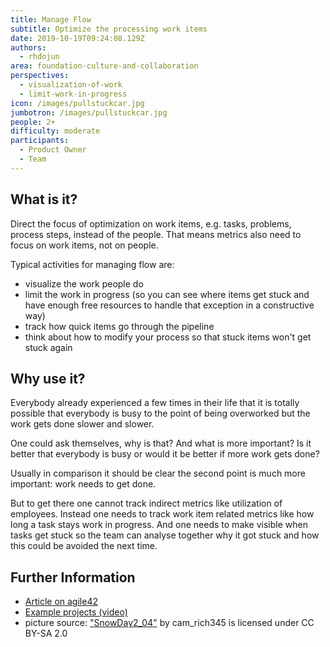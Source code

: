 ```yaml
---
title: Manage Flow
subtitle: Optimize the processing work items
date: 2019-10-19T09:24:08.129Z
authors:
  - rhdojun
area: foundation-culture-and-collaboration
perspectives:
  - visualization-of-work
  - limit-work-in-progress
icon: /images/pullstuckcar.jpg
jumbotron: /images/pullstuckcar.jpg
people: 2+
difficulty: moderate
participants:
  - Product Owner
  - Team
---
```

## What is it?

Direct the focus of optimization on work items, e.g. tasks, problems, process steps, instead of the people. That means metrics also need to focus on work items, not on people. 

Typical activities for managing flow are:

* visualize the work people do
* limit the work in progress (so you can see where items get stuck and have enough free resources to handle that exception in a constructive way)
* track how quick items go through the pipeline
* think about how to modify your process so that stuck items won't get stuck again

## Why use it?

Everybody already experienced a few times in their life that it is totally possible that everybody is busy to the point of being overworked but the work gets done slower and slower.

One could ask themselves, why is that? And what is more important? Is it better that everybody is busy or would it be better if more work gets done?

Usually in comparison it should be clear the second point is much more important: work needs to get done.

But to get there one cannot track indirect metrics like utilization of employees. Instead one needs to track work item related metrics like how long a task stays work in progress. And one needs to make visible when tasks get stuck so the team can analyse together why it got stuck and how this could be avoided the next time.

## Further Information

* [Article on agile42](https://www.agile42.com/en/blog/2015/04/09/managing-flow/)
* [Example projects (video)](https://www.youtube.com/watch?v=SFMlu87MkYI)
* picture source: ["SnowDay2_04"](https://www.flickr.com/photos/33549575@N04/4345634020) by cam_rich345 is licensed under CC BY-SA 2.0
